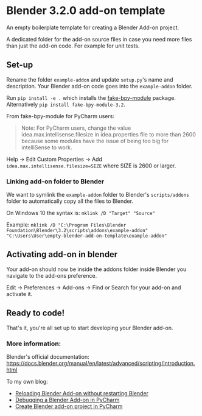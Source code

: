 # Blender 3.2.0 add-on template
An empty boilerplate template for creating a Blender Add-on project.

A dedicated folder for the add-on source files in case you need more files than just the add-on code.
For example for unit tests.

## Set-up
Rename the folder `example-addon` and update `setup.py`'s name and description.
Your Blender add-on code goes into the `example-addon` folder. 

Run `pip install -e .` which installs the [fake-bpy-module](https://github.com/nutti/fake-bpy-module) package. \
Alternatively `pip install fake-bpy-module-3.2`.

From fake-bpy-module for PyCharm users:
> Note: For PyCharm users, change the value idea.max.intellisense.filesize in idea.properties file to more than 2600 because some modules have the issue of being too big for intelliSense to work.

Help -> Edit Custom Properties -> Add `idea.max.intellisense.filesize=SIZE` where SIZE is 2600 or larger.

### Linking add-on folder to Blender
We want to symlink the `example-addon` folder to Blender's `scripts/addons` folder to automatically copy all the files to Blender.

On Windows 10 the syntax is:
`mklink /D "Target" "Source"`

Example:
`mklink /D "C:\Program Files\Blender Foundation\Blender\3.2\scripts\addons\example-addon" "C:\Users\User\empty-blender-add-on-template\example-addon"`

## Activating add-on in blender
Your add-on should now be inside the addons folder inside Blender you navigate to the add-ons preference.

Edit -> Preferences -> Add-ons -> Find or Search for your add-on and activate it.

## Ready to code!
That's it, you're all set up to start developing your Blender add-on. 

### More information:
Blender's official documentation: https://docs.blender.org/manual/en/latest/advanced/scripting/introduction.html


To my own blog:
* [Reloading Blender Add-on without restarting Blender](https://saaratrix.blogspot.com/2020/01/easily-reloading-blender-addon.html)
* [Debugging a Blender Add-on in PyCharm](https://saaratrix.blogspot.com/2020/03/debugging-blender-add-on-in-pycharm.html)
* [Create Blender add-on project in PyCharm](https://saaratrix.blogspot.com/2020/02/create-blender-add-on-project-with.html)